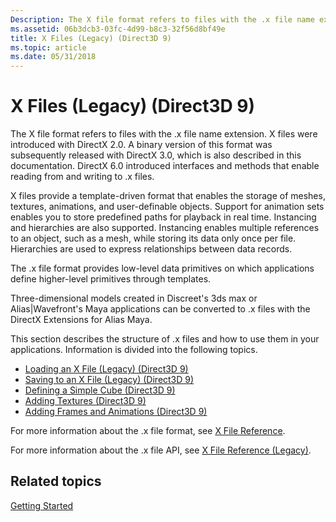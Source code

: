 ```yaml
---
Description: The X file format refers to files with the .x file name extension.
ms.assetid: 06b3dcb3-03fc-4d99-b8c3-32f56d8bf49e
title: X Files (Legacy) (Direct3D 9)
ms.topic: article
ms.date: 05/31/2018
---
```


# X Files (Legacy) (Direct3D 9)

The X file format refers to files with the .x file name extension. X files were introduced with DirectX 2.0. A binary version of this format was subsequently released with DirectX 3.0, which is also described in this documentation. DirectX 6.0 introduced interfaces and methods that enable reading from and writing to .x files.

X files provide a template-driven format that enables the storage of meshes, textures, animations, and user-definable objects. Support for animation sets enables you to store predefined paths for playback in real time. Instancing and hierarchies are also supported. Instancing enables multiple references to an object, such as a mesh, while storing its data only once per file. Hierarchies are used to express relationships between data records.

The .x file format provides low-level data primitives on which applications define higher-level primitives through templates.

Three-dimensional models created in Discreet's 3ds max or Alias\|Wavefront's Maya applications can be converted to .x files with the DirectX Extensions for Alias Maya.

This section describes the structure of .x files and how to use them in your applications. Information is divided into the following topics.

-   [Loading an X File (Legacy) (Direct3D 9)](loading-an-x-file--legacy-.md)
-   [Saving to an X File (Legacy) (Direct3D 9)](saving-to-an-x-file--legacy-.md)
-   [Defining a Simple Cube (Direct3D 9)](defining-a-simple-cube.md)
-   [Adding Textures (Direct3D 9)](adding-textures.md)
-   [Adding Frames and Animations (Direct3D 9)](adding-frames-and-animations.md)

For more information about the .x file format, see [X File Reference](dx9-graphics-reference-d3dx-x-file.md).

For more information about the .x file API, see [X File Reference (Legacy)](dx9-graphics-reference-x-file.md).

## Related topics

<dl> <dt>

[Getting Started](getting-started.md)
</dt> </dl>

 

 



